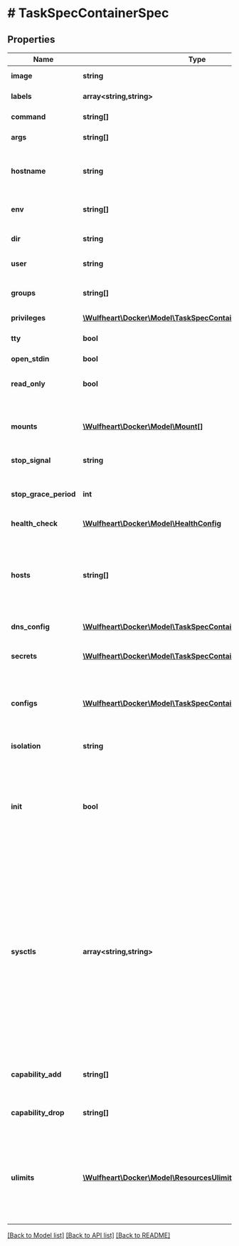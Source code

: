 # # TaskSpecContainerSpec

## Properties

Name | Type | Description | Notes
------------ | ------------- | ------------- | -------------
**image** | **string** | The image name to use for the container | [optional]
**labels** | **array<string,string>** | User-defined key/value data. | [optional]
**command** | **string[]** | The command to be run in the image. | [optional]
**args** | **string[]** | Arguments to the command. | [optional]
**hostname** | **string** | The hostname to use for the container, as a valid [RFC 1123](https://tools.ietf.org/html/rfc1123) hostname. | [optional]
**env** | **string[]** | A list of environment variables in the form &#x60;VAR&#x3D;value&#x60;. | [optional]
**dir** | **string** | The working directory for commands to run in. | [optional]
**user** | **string** | The user inside the container. | [optional]
**groups** | **string[]** | A list of additional groups that the container process will run as. | [optional]
**privileges** | [**\Wulfheart\Docker\Model\TaskSpecContainerSpecPrivileges**](TaskSpecContainerSpecPrivileges.md) |  | [optional]
**tty** | **bool** | Whether a pseudo-TTY should be allocated. | [optional]
**open_stdin** | **bool** | Open &#x60;stdin&#x60; | [optional]
**read_only** | **bool** | Mount the container&#39;s root filesystem as read only. | [optional]
**mounts** | [**\Wulfheart\Docker\Model\Mount[]**](Mount.md) | Specification for mounts to be added to containers created as part of the service. | [optional]
**stop_signal** | **string** | Signal to stop the container. | [optional]
**stop_grace_period** | **int** | Amount of time to wait for the container to terminate before forcefully killing it. | [optional]
**health_check** | [**\Wulfheart\Docker\Model\HealthConfig**](HealthConfig.md) |  | [optional]
**hosts** | **string[]** | A list of hostname/IP mappings to add to the container&#39;s &#x60;hosts&#x60; file. The format of extra hosts is specified in the [hosts(5)](http://man7.org/linux/man-pages/man5/hosts.5.html) man page:      IP_address canonical_hostname [aliases...] | [optional]
**dns_config** | [**\Wulfheart\Docker\Model\TaskSpecContainerSpecDNSConfig**](TaskSpecContainerSpecDNSConfig.md) |  | [optional]
**secrets** | [**\Wulfheart\Docker\Model\TaskSpecContainerSpecSecretsInner[]**](TaskSpecContainerSpecSecretsInner.md) | Secrets contains references to zero or more secrets that will be exposed to the service. | [optional]
**configs** | [**\Wulfheart\Docker\Model\TaskSpecContainerSpecConfigsInner[]**](TaskSpecContainerSpecConfigsInner.md) | Configs contains references to zero or more configs that will be exposed to the service. | [optional]
**isolation** | **string** | Isolation technology of the containers running the service. (Windows only) | [optional]
**init** | **bool** | Run an init inside the container that forwards signals and reaps processes. This field is omitted if empty, and the default (as configured on the daemon) is used. | [optional]
**sysctls** | **array<string,string>** | Set kernel namedspaced parameters (sysctls) in the container. The Sysctls option on services accepts the same sysctls as the are supported on containers. Note that while the same sysctls are supported, no guarantees or checks are made about their suitability for a clustered environment, and it&#39;s up to the user to determine whether a given sysctl will work properly in a Service. | [optional]
**capability_add** | **string[]** | A list of kernel capabilities to add to the default set for the container. | [optional]
**capability_drop** | **string[]** | A list of kernel capabilities to drop from the default set for the container. | [optional]
**ulimits** | [**\Wulfheart\Docker\Model\ResourcesUlimitsInner[]**](ResourcesUlimitsInner.md) | A list of resource limits to set in the container. For example: &#x60;{\&quot;Name\&quot;: \&quot;nofile\&quot;, \&quot;Soft\&quot;: 1024, \&quot;Hard\&quot;: 2048}&#x60;\&quot; | [optional]

[[Back to Model list]](../../README.md#models) [[Back to API list]](../../README.md#endpoints) [[Back to README]](../../README.md)
